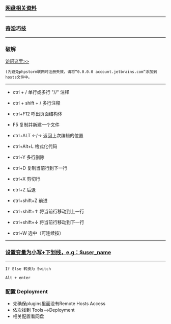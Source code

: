 
### [网盘相关资料](https://pan.baidu.com/disk/home?#/all?vmode=list&path=%2F%E8%BD%AF%E4%BB%B6%26%26%E5%B7%A5%E5%85%B7%2F%E5%BC%80%E5%8F%91%E5%B7%A5%E5%85%B7%2Fphpstorm)

---

### [奇淫巧技](https://docs.qq.com/doc/BG88z41awyoU14JYLy1Zf7bV0gklYg1biafK4IQmKC2Cjyb9214pTv1kjzAQ4PXOWK1RDpiX4)

---

### 破解
[访问这里>>](http://idea.javatiku.cn/)
```
(为避免phpstorm联网时注册失效，请将“0.0.0.0 account.jetbrains.com”添加到hosts文件中。
```

----

- ctrl + /          单行或多行 "//" 注释
- ctrl + shift + /   多行注释


- ctrl+F12		         呼出页面结构体
- F5				             复制并新建一个文件

- ctrl+ALT ←/→       返回上次编辑的位置
- ctrl+Alt+L         格式化代码
- ctrl+Y             多行删除

- ctrl+D		          	复制当前行到下一行
- ctrl+X			          剪切行

- ctrl+Z			          后退
- ctrl+shift+Z	      前进

- ctrl+shift+↑	      将当前行移动到上一行
- ctrl+shift+↓	      将当前行移动到下一行

- ctrl+W			          选中（可连续按）

----
### [设置变量为小写+下划线，e.g：$user_name](http://pan.baidu.com/s/1dFxrfdZ)

----

```
If Else 转换为 Switch

Alt + enter

```

### 配置 Deployment
- 先确保plugins里面没有Remote Hosts Access
- 依次找到 Tools—>Deployment
- 相关配置看网盘
